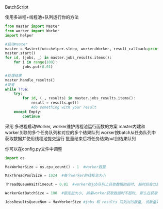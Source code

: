 BatchScript

使用多进程+线程池+队列运行你的方法

~~~python
from master import Master
from worker import Worker
import helper 

#启动master
master = Master(func=helper.sleep, worker=Worker, result_callback=print)
master.start()
for id, (jobs, _) in master.jobs_results.items():
    for i in range(100):
        jobs.put(0.01)

#处理结果
master.handle_results()
#或者
while True:
    try:
        for id, (_, results) in master.jobs_results.items():
            result = results.get()
            #do something with your result
    except Empty:
        continue
~~~

采用 多进程启动Worker, worker维护线程池运行函数的方案
master内建和worker关联的多个任务队列和对应的多个结果队列
worker按batch从任务队列中获取数据并使用线程池提交运行
批量结束后将任务结果put到结果队列

你可以在config.py文件中调整
~~~python
import os

MaxWorkerSize = os.cpu_count() - 1  #worker数量

MaxThreadPoolSize = 1024  #每个worker的线程池大小

ThreadQueueWaitTimeout = 0.01  #worker在job队列上获取数据的超时, 超时后会立即开始批量线程提交

WorkerGetBatchSize = 100  #额定批大小, 如果worker获取数据时不超时, 那么在获取都这个数量后便开始批量线程提交

JobsResultsQueueNum = MaxWorkerSize #jobs 和 results 队列对的数量, 该数量如果小于worker数量, 则最后一对会被未分配的worker共用, 共用队列可能会导致锁操作增加

~~~